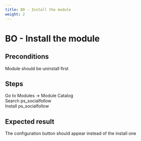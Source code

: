 ```yaml
---
title: BO - Install the module
weight: 2
---
```


# BO - Install the module

## Preconditions

Module should be uninstall first
## Steps

Go to Modules -> Module Catalog<br />
Search ps_socialfollow<br />
Install ps_socialfollow

## Expected result

The configuration button should appear instead of the install one


